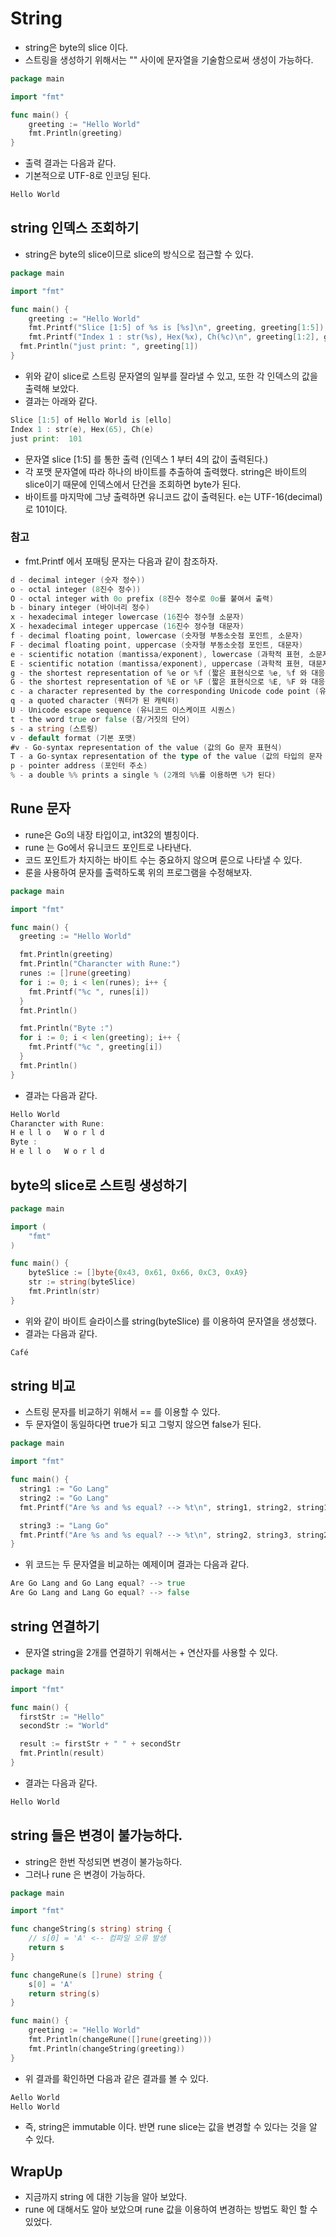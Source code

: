 # String

- string은 byte의 slice 이다. 
- 스트링을 생성하기 위해서는 "" 사이에 문자열을 기술함으로써 생성이 가능하다. 

```go
package main

import "fmt"

func main() {
	greeting := "Hello World"
	fmt.Println(greeting)
}

```

- 출력 결과는 다음과 같다. 
- 기본적으로 UTF-8로 인코딩 된다. 

```go
Hello World
```

## string 인덱스 조회하기 

- string은 byte의 slice이므로 slice의 방식으로 접근할 수 있다. 

```go
package main

import "fmt"

func main() {
	greeting := "Hello World"
	fmt.Printf("Slice [1:5] of %s is [%s]\n", greeting, greeting[1:5])
	fmt.Printf("Index 1 : str(%s), Hex(%x), Ch(%c)\n", greeting[1:2], greeting[1], greeting[1])
  fmt.Println("just print: ", greeting[1])
}

```

- 위와 같이 slice로 스트링 문자열의 일부를 잘라낼 수 있고, 또한 각 인덱스의 값을 출력해 보았다. 
- 결과는 아래와 같다. 

```go
Slice [1:5] of Hello World is [ello]
Index 1 : str(e), Hex(65), Ch(e)
just print:  101
```

- 문자열 slice [1:5] 를 통한 출력 (인덱스 1 부터 4의 값이 출력된다.)
- 각 포맷 문자열에 따라 하나의 바이트를 추출하여 출력했다. string은 바이트의 slice이기 때문에 인덱스에서 단건을 조회하면 byte가 된다. 
- 바이트를 마지막에 그냥 출력하면 유니코드 값이 출력된다. e는 UTF-16(decimal) 로 101이다. 

### 참고

- fmt.Printf 에서 포매팅 문자는 다음과 같이 참조하자. 

```go
d - decimal integer (숫자 정수))
o - octal integer (8진수 정수))
O - octal integer with 0o prefix (8진수 정수로 0o를 붙여서 출력)
b - binary integer (바이너리 정수)
x - hexadecimal integer lowercase (16진수 정수형 소문자)
X - hexadecimal integer uppercase (16진수 정수형 대문자)
f - decimal floating point, lowercase (숫자형 부동소숫점 포인트, 소문자)
F - decimal floating point, uppercase (숫자형 부동소숫점 포인트, 대문자)
e - scientific notation (mantissa/exponent), lowercase (과학적 표현, 소문자)
E - scientific notation (mantissa/exponent), uppercase (과학적 표현, 대문자)
g - the shortest representation of %e or %f (짧은 표현식으로 %e, %f 와 대응된다)
G - the shortest representation of %E or %F (짧은 표현식으로 %E, %F 와 대응된다)
c - a character represented by the corresponding Unicode code point (유니코드 포인트에 대해서 캐릭터 표현식)
q - a quoted character (쿼터가 된 캐릭터)
U - Unicode escape sequence (유니코드 이스케이프 시퀀스)
t - the word true or false (참/거짓의 단어)
s - a string (스트링)
v - default format (기본 포맷)
#v - Go-syntax representation of the value (값의 Go 문자 표현식)
T - a Go-syntax representation of the type of the value (값의 타입의 문자 표현식)
p - pointer address (포인터 주소)
% - a double %% prints a single % (2개의 %%를 이용하면 %가 된다)
```

## Rune 문자

- rune은 Go의 내장 타입이고, int32의 별칭이다. 
- rune 는 Go에서 유니코드 포인트로 나타낸다. 
- 코드 포인트가 차지하는 바이트 수는 중요하지 않으며 룬으로 나타낼 수 있다.
- 룬을 사용하여 문자를 출력하도록 위의 프로그램을 수정해보자.

```go
package main 

import "fmt"

func main() {
  greeting := "Hello World"

  fmt.Println(greeting)
  fmt.Println("Charancter with Rune:")
  runes := []rune(greeting)
  for i := 0; i < len(runes); i++ {
    fmt.Printf("%c ", runes[i])
  }
  fmt.Println()

  fmt.Println("Byte :")
  for i := 0; i < len(greeting); i++ {
    fmt.Printf("%c ", greeting[i])
  }
  fmt.Println()
}
```

- 결과는 다음과 같다. 

```go
Hello World
Charancter with Rune:
H e l l o   W o r l d 
Byte :
H e l l o   W o r l d 
```

## byte의 slice로 스트링 생성하기 

```go
package main

import (  
    "fmt"
)

func main() {  
    byteSlice := []byte{0x43, 0x61, 0x66, 0xC3, 0xA9}
    str := string(byteSlice)
    fmt.Println(str)
}
```

- 위와 같이 바이트 슬라이스를 string(byteSlice) 를 이용하여 문자열을 생성했다. 
- 결과는 다음과 같다. 
  
```go
Café
```

## string 비교 

- 스트링 문자를 비교하기 위해서 == 를 이용할 수 있다. 
- 두 문자열이 동일하다면 true가 되고 그렇지 않으면 false가 된다. 

```go
package main

import "fmt"

func main() {
  string1 := "Go Lang"
  string2 := "Go Lang"
  fmt.Printf("Are %s and %s equal? --> %t\n", string1, string2, string1==string2)

  string3 := "Lang Go"
  fmt.Printf("Are %s and %s equal? --> %t\n", string2, string3, string2==string3)  
}
```

- 위 코드는 두 문자열을 비교하는 예제이며 결과는 다음과 같다. 

```go
Are Go Lang and Go Lang equal? --> true
Are Go Lang and Lang Go equal? --> false
```

## string 연결하기 

- 문자열 string을 2개를 연결하기 위해서는 + 연산자를 사용할 수 있다. 

```go
package main

import "fmt"

func main() {
  firstStr := "Hello"
  secondStr := "World"

  result := firstStr + " " + secondStr
  fmt.Println(result)
}
```

- 결과는 다음과 같다. 

```go
Hello World
```

## string 들은 변경이 불가능하다. 

- string은 한번 작성되면 변경이 불가능하다. 
- 그러나 rune 은 변경이 가능하다. 

```go
package main

import "fmt"

func changeString(s string) string {
	// s[0] = 'A' <-- 컴파일 오류 발생
	return s
}

func changeRune(s []rune) string {
	s[0] = 'A'
	return string(s)
}

func main() {
	greeting := "Hello World"
	fmt.Println(changeRune([]rune(greeting)))
	fmt.Println(changeString(greeting))
}

```

- 위 결과를 확인하면 다음과 같은 결과를 볼 수 있다. 

```go
Aello World
Hello World
```

- 즉, string은 immutable 이다. 반면 rune slice는 값을 변경할 수 있다는 것을 알 수 있다. 

## WrapUp

- 지금까지 string 에 대한 기능을 알아 보았다. 
- rune 에 대해서도 알아 보았으며 rune 값을 이용하여 변경하는 방법도 확인 할 수 있었다.